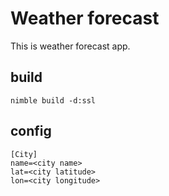 # Weather forecast

This is weather forecast app.

## build

```
nimble build -d:ssl
```
## config

```
[City]
name=<city name>
lat=<city latitude>
lon=<city longitude>
```
